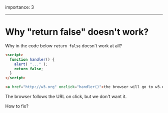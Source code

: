 importance: 3

---

# Why "return false" doesn't work?

Why in the code below `return false` doesn't work at all?

```html autorun run
<script>
  function handler() {
    alert( "..." );
    return false;
  }
</script>

<a href="http://w3.org" onclick="handler()">the browser will go to w3.org</a>
```

The browser follows the URL on click, but we don't want it.

How to fix?
